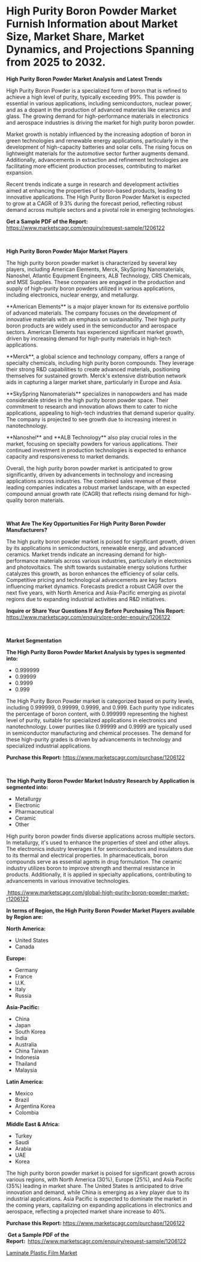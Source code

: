 <p><h1>High Purity Boron Powder Market Furnish Information about Market Size, Market Share, Market Dynamics, and Projections Spanning from 2025 to 2032.</h1></p><p><strong>High Purity Boron Powder Market Analysis and Latest Trends</strong></p>
<p><p>High Purity Boron Powder is a specialized form of boron that is refined to achieve a high level of purity, typically exceeding 99%. This powder is essential in various applications, including semiconductors, nuclear power, and as a dopant in the production of advanced materials like ceramics and glass. The growing demand for high-performance materials in electronics and aerospace industries is driving the market for high purity boron powder.</p><p>Market growth is notably influenced by the increasing adoption of boron in green technologies and renewable energy applications, particularly in the development of high-capacity batteries and solar cells. The rising focus on lightweight materials for the automotive sector further augments demand. Additionally, advancements in extraction and refinement technologies are facilitating more efficient production processes, contributing to market expansion.</p><p>Recent trends indicate a surge in research and development activities aimed at enhancing the properties of boron-based products, leading to innovative applications. The High Purity Boron Powder Market is expected to grow at a CAGR of 9.3% during the forecast period, reflecting robust demand across multiple sectors and a pivotal role in emerging technologies.</p></p>
<p><strong>Get a Sample PDF of the Report:&nbsp;</strong> <a href="https://www.marketscagr.com/enquiry/request-sample/1206122?utm_campaign=3368&utm_medium=2&utm_source=Github&utm_content=ia&utm_term=03042025&utm_id=high-purity-boron-powder">https://www.marketscagr.com/enquiry/request-sample/1206122</a></p>
<p>&nbsp;</p>
<p><strong>High Purity Boron Powder Major Market Players</strong></p>
<p><p>The high purity boron powder market is characterized by several key players, including American Elements, Merck, SkySpring Nanomaterials, Nanoshel, Atlantic Equipment Engineers, ALB Technology, CRS Chemicals, and MSE Supplies. These companies are engaged in the production and supply of high-purity boron powders utilized in various applications, including electronics, nuclear energy, and metallurgy.</p><p>**American Elements** is a major player known for its extensive portfolio of advanced materials. The company focuses on the development of innovative materials with an emphasis on sustainability. Their high purity boron products are widely used in the semiconductor and aerospace sectors. American Elements has experienced significant market growth, driven by increasing demand for high-purity materials in high-tech applications.</p><p>**Merck**, a global science and technology company, offers a range of specialty chemicals, including high purity boron compounds. They leverage their strong R&D capabilities to create advanced materials, positioning themselves for sustained growth. Merck's extensive distribution network aids in capturing a larger market share, particularly in Europe and Asia.</p><p>**SkySpring Nanomaterials** specializes in nanopowders and has made considerable strides in the high purity boron powder space. Their commitment to research and innovation allows them to cater to niche applications, appealing to high-tech industries that demand superior quality. The company is projected to see growth due to increasing interest in nanotechnology.</p><p>**Nanoshel** and **ALB Technology** also play crucial roles in the market, focusing on specialty powders for various applications. Their continued investment in production technologies is expected to enhance capacity and responsiveness to market demands.</p><p>Overall, the high purity boron powder market is anticipated to grow significantly, driven by advancements in technology and increasing applications across industries. The combined sales revenue of these leading companies indicates a robust market landscape, with an expected compound annual growth rate (CAGR) that reflects rising demand for high-quality boron materials.</p></p>
<p>&nbsp;</p>
<p><strong>What Are The Key Opportunities For High Purity Boron Powder Manufacturers?</strong></p>
<p><p>The high purity boron powder market is poised for significant growth, driven by its applications in semiconductors, renewable energy, and advanced ceramics. Market trends indicate an increasing demand for high-performance materials across various industries, particularly in electronics and photovoltaics. The shift towards sustainable energy solutions further catalyzes this growth, as boron enhances the efficiency of solar cells. Competitive pricing and technological advancements are key factors influencing market dynamics. Forecasts predict a robust CAGR over the next five years, with North America and Asia-Pacific emerging as pivotal regions due to expanding industrial activities and R&D initiatives.</p></p>
<p><strong>Inquire or Share Your Questions If Any Before Purchasing This Report:</strong> <a href="https://www.marketscagr.com/enquiry/pre-order-enquiry/1206122?utm_campaign=3368&utm_medium=2&utm_source=Github&utm_content=ia&utm_term=03042025&utm_id=high-purity-boron-powder">https://www.marketscagr.com/enquiry/pre-order-enquiry/1206122</a></p>
<p>&nbsp;</p>
<p><strong>Market Segmentation</strong></p>
<p><strong>The High Purity Boron Powder Market Analysis by types is segmented into:</strong></p>
<p><ul><li>0.999999</li><li>0.99999</li><li>0.9999</li><li>0.999</li></ul></p>
<p><p>The High Purity Boron Powder market is categorized based on purity levels, including 0.999999, 0.99999, 0.9999, and 0.999. Each purity type indicates the percentage of boron content, with 0.999999 representing the highest level of purity, suitable for specialized applications in electronics and nanotechnology. Lower purities like 0.99999 and 0.9999 are typically used in semiconductor manufacturing and chemical processes. The demand for these high-purity grades is driven by advancements in technology and specialized industrial applications.</p></p>
<p><strong>Purchase this Report:&nbsp;</strong><a href="https://www.marketscagr.com/purchase/1206122?utm_campaign=3368&utm_medium=2&utm_source=Github&utm_content=ia&utm_term=03042025&utm_id=high-purity-boron-powder">https://www.marketscagr.com/purchase/1206122</a></p>
<p>&nbsp;</p>
<p><strong>The High Purity Boron Powder Market Industry Research by Application is segmented into:</strong></p>
<p><ul><li>Metallurgy</li><li>Electronic</li><li>Pharmaceutical</li><li>Ceramic</li><li>Other</li></ul></p>
<p><p>High purity boron powder finds diverse applications across multiple sectors. In metallurgy, it's used to enhance the properties of steel and other alloys. The electronics industry leverages it for semiconductors and insulators due to its thermal and electrical properties. In pharmaceuticals, boron compounds serve as essential agents in drug formulation. The ceramic industry utilizes boron to improve strength and thermal resistance in products. Additionally, it is applied in specialty applications, contributing to advancements in various innovative technologies.</p></p>
<p><a href="https://www.marketscagr.com/global-high-purity-boron-powder-market-r1206122?utm_campaign=3368&utm_medium=2&utm_source=Github&utm_content=ia&utm_term=03042025&utm_id=high-purity-boron-powder">&nbsp;https://www.marketscagr.com/global-high-purity-boron-powder-market-r1206122</a></p>
<p><strong>In terms of Region, the High Purity Boron Powder Market Players available by Region are:</strong></p>
<p>
    <p> <strong> North America: </strong>
        <ul>
            <li>United States</li>
            <li>Canada</li>
        </ul>
        </p> 
    <p> <strong> Europe: </strong>
        <ul>
            <li>Germany</li>
            <li>France</li>
            <li>U.K.</li>
            <li>Italy</li>
            <li>Russia</li>
        </ul>
        </p> 
    <p> <strong> Asia-Pacific: </strong>
        <ul>
            <li>China</li>
            <li>Japan</li>
            <li>South Korea</li>
            <li>India</li>
            <li>Australia</li>
            <li>China Taiwan</li>
            <li>Indonesia</li>
            <li>Thailand</li>
            <li>Malaysia</li>
        </ul>
        </p> 
    <p> <strong> Latin America: </strong>
        <ul>
            <li>Mexico</li>
            <li>Brazil</li>
            <li>Argentina Korea</li>
            <li>Colombia</li>
        </ul>
        </p> 
    <p> <strong> Middle East & Africa: </strong>
        <ul>
            <li>Turkey</li>
            <li>Saudi</li>
            <li>Arabia</li>
            <li>UAE</li>
            <li>Korea</li>
        </ul>
    </p>
    </p>
<p><p>The high purity boron powder market is poised for significant growth across various regions, with North America (30%), Europe (25%), and Asia Pacific (35%) leading in market share. The United States is anticipated to drive innovation and demand, while China is emerging as a key player due to its industrial applications. Asia Pacific is expected to dominate the market in the coming years, capitalizing on expanding applications in electronics and aerospace, reflecting a projected market share increase to 40%.</p></p>
<p><strong>Purchase this Report: </strong><a href="https://www.marketscagr.com/purchase/1206122?utm_campaign=3368&utm_medium=2&utm_source=Github&utm_content=ia&utm_term=03042025&utm_id=high-purity-boron-powder">https://www.marketscagr.com/purchase/1206122</a></p>
<p>&nbsp;<strong>Get a Sample PDF of the Report:&nbsp;&nbsp;</strong><a href="https://www.marketscagr.com/enquiry/request-sample/1206122?utm_campaign=3368&utm_medium=2&utm_source=Github&utm_content=ia&utm_term=03042025&utm_id=high-purity-boron-powder">https://www.marketscagr.com/enquiry/request-sample/1206122</a></p>
<p><strong></strong></p>
<p><p><a href="https://github.com/herakterroem/Market-Research-Report-List-1/blob/main/laminate-plastic-film-market.md?utm_campaign=3368&utm_medium=2&utm_source=Github&utm_content=ia&utm_term=03042025&utm_id=high-purity-boron-powder">Laminate Plastic Film Market</a></p></p>